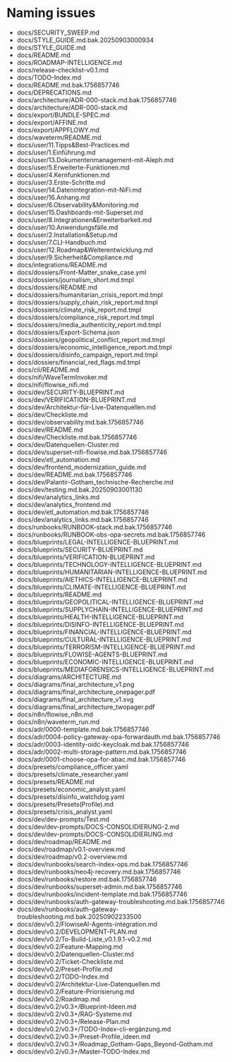 # Naming issues

- docs/SECURITY_SWEEP.md
- docs/STYLE_GUIDE.md.bak.20250903000934
- docs/STYLE_GUIDE.md
- docs/README.md
- docs/ROADMAP-INTELLIGENCE.md
- docs/release-checklist-v0.1.md
- docs/TODO-Index.md
- docs/README.md.bak.1756857746
- docs/DEPRECATIONS.md
- docs/architecture/ADR-000-stack.md.bak.1756857746
- docs/architecture/ADR-000-stack.md
- docs/export/BUNDLE-SPEC.md
- docs/export/AFFINE.md
- docs/export/APPFLOWY.md
- docs/waveterm/README.md
- docs/user/11.Tipps&Best-Practices.md
- docs/user/1.Einführung.md
- docs/user/13.Dokumentenmanagement-mit-Aleph.md
- docs/user/5.Erweiterte-Funktionen.md
- docs/user/4.Kernfunktionen.md
- docs/user/3.Erste-Schritte.md
- docs/user/14.Datenintegration-mit-NiFi.md
- docs/user/16.Anhang.md
- docs/user/6.Observability&Monitoring.md
- docs/user/15.Dashboards-mit-Superset.md
- docs/user/8.Integrationen&Erweiterbarkeit.md
- docs/user/10.Anwendungsfälle.md
- docs/user/2.Installation&Setup.md
- docs/user/7.CLI-Handbuch.md
- docs/user/12.Roadmap&Weiterentwicklung.md
- docs/user/9.Sicherheit&Compliance.md
- docs/integrations/README.md
- docs/dossiers/Front-Matter_snake_case.yml
- docs/dossiers/journalism_short.md.tmpl
- docs/dossiers/README.md
- docs/dossiers/humanitarian_crisis_report.md.tmpl
- docs/dossiers/supply_chain_risk_report.md.tmpl
- docs/dossiers/climate_risk_report.md.tmpl
- docs/dossiers/compliance_risk_report.md.tmpl
- docs/dossiers/media_authenticity_report.md.tmpl
- docs/dossiers/Export-Schema.json
- docs/dossiers/geopolitical_conflict_report.md.tmpl
- docs/dossiers/economic_intelligence_report.md.tmpl
- docs/dossiers/disinfo_campaign_report.md.tmpl
- docs/dossiers/financial_red_flags.md.tmpl
- docs/cli/README.md
- docs/nifi/WaveTermInvoker.md
- docs/nifi/flowise_nifi.md
- docs/dev/SECURITY-BLUEPRINT.md
- docs/dev/VERIFICATION-BLUEPRINT.md
- docs/dev/Architektur-für-Live-Datenquellen.md
- docs/dev/Checkliste.md
- docs/dev/observability.md.bak.1756857746
- docs/dev/README.md
- docs/dev/Checkliste.md.bak.1756857746
- docs/dev/Datenquellen-Cluster.md
- docs/dev/superset-nifi-flowise.md.bak.1756857746
- docs/dev/etl_automation.md
- docs/dev/frontend_modernization_guide.md
- docs/dev/README.md.bak.1756857746
- docs/dev/Palantir-Gotham_technische-Recherche.md
- docs/dev/testing.md.bak.20250903001130
- docs/dev/analytics_links.md
- docs/dev/analytics_frontend.md
- docs/dev/etl_automation.md.bak.1756857746
- docs/dev/analytics_links.md.bak.1756857746
- docs/runbooks/RUNBOOK-stack.md.bak.1756857746
- docs/runbooks/RUNBOOK-obs-opa-secrets.md.bak.1756857746
- docs/blueprints/LEGAL-INTELLIGENCE-BLUEPRINT.md
- docs/blueprints/SECURITY-BLUEPRINT.md
- docs/blueprints/VERIFICATION-BLUEPRINT.md
- docs/blueprints/TECHNOLOGY-INTELLIGENCE-BLUEPRINT.md
- docs/blueprints/HUMANITARIAN-INTELLIGENCE-BLUEPRINT.md
- docs/blueprints/AIETHICS-INTELLIGENCE-BLUEPRINT.md
- docs/blueprints/CLIMATE-INTELLIGENCE-BLUEPRINT.md
- docs/blueprints/README.md
- docs/blueprints/GEOPOLITICAL-INTELLIGENCE-BLUEPRINT.md
- docs/blueprints/SUPPLYCHAIN-INTELLIGENCE-BLUEPRINT.md
- docs/blueprints/HEALTH-INTELLIGENCE-BLUEPRINT.md
- docs/blueprints/DISINFO-INTELLIGENCE-BLUEPRINT.md
- docs/blueprints/FINANCIAL-INTELLIGENCE-BLUEPRINT.md
- docs/blueprints/CULTURAL-INTELLIGENCE-BLUEPRINT.md
- docs/blueprints/TERRORISM-INTELLIGENCE-BLUEPRINT.md
- docs/blueprints/FLOWISE-AGENTS-BLUEPRINT.md
- docs/blueprints/ECONOMIC-INTELLIGENCE-BLUEPRINT.md
- docs/blueprints/MEDIAFORENSICS-INTELLIGENCE-BLUEPRINT.md
- docs/diagrams/ARCHITECTURE.md
- docs/diagrams/final_architecture_v1.png
- docs/diagrams/final_architecture_onepager.pdf
- docs/diagrams/final_architecture_v1.svg
- docs/diagrams/final_architecture_twopager.pdf
- docs/n8n/flowise_n8n.md
- docs/n8n/waveterm_run.md
- docs/adr/0000-template.md.bak.1756857746
- docs/adr/0004-policy-gateway-opa-forwardauth.md.bak.1756857746
- docs/adr/0003-identity-oidc-keycloak.md.bak.1756857746
- docs/adr/0002-multi-storage-pattern.md.bak.1756857746
- docs/adr/0001-choose-opa-for-abac.md.bak.1756857746
- docs/presets/compliance_officer.yaml
- docs/presets/climate_researcher.yaml
- docs/presets/README.md
- docs/presets/economic_analyst.yaml
- docs/presets/disinfo_watchdog.yaml
- docs/presets/Presets(Profile).md
- docs/presets/crisis_analyst.yaml
- docs/dev/dev-prompts/Test.md
- docs/dev/dev-prompts/DOCS-CONSOLIDIERUNG-2.md
- docs/dev/dev-prompts/DOCS-CONSOLIDIERUNG.md
- docs/dev/roadmap/README.md
- docs/dev/roadmap/v0.1-overview.md
- docs/dev/roadmap/v0.2-overview.md
- docs/dev/runbooks/search-index-ops.md.bak.1756857746
- docs/dev/runbooks/neo4j-recovery.md.bak.1756857746
- docs/dev/runbooks/restore.md.bak.1756857746
- docs/dev/runbooks/superset-admin.md.bak.1756857746
- docs/dev/runbooks/incident-template.md.bak.1756857746
- docs/dev/runbooks/auth-gateway-troubleshooting.md.bak.1756857746
- docs/dev/runbooks/auth-gateway-troubleshooting.md.bak.20250902233500
- docs/dev/v0.2/FlowiseAI-Agents-integration.md
- docs/dev/v0.2/DEVELOPMENT-PLAN.md
- docs/dev/v0.2/To-Build-Liste_v0.1.9.1-v0.2.md
- docs/dev/v0.2/Feature-Mapping.md
- docs/dev/v0.2/Datenquellen-Cluster.md
- docs/dev/v0.2/Ticket-Checkliste.md
- docs/dev/v0.2/Preset-Profile.md
- docs/dev/v0.2/TODO-Index.md
- docs/dev/v0.2/Architektur-Live-Datenquellen.md
- docs/dev/v0.2/Feature-Priorisierung.md
- docs/dev/v0.2/Roadmap.md
- docs/dev/v0.2/v0.3+/Blueprint-Ideen.md
- docs/dev/v0.2/v0.3+/RAG-Systeme.md
- docs/dev/v0.2/v0.3+/Release-Plan.md
- docs/dev/v0.2/v0.3+/TODO-Index-cli-ergänzung.md
- docs/dev/v0.2/v0.3+/Preset-Profile_ideen.md
- docs/dev/v0.2/v0.3+/Roadmap_Gotham-Gaps_Beyond-Gotham.md
- docs/dev/v0.2/v0.3+/Master-TODO-Index.md
